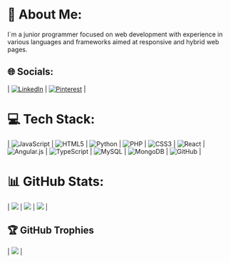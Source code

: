 # 💫 About Me:
I´m a junior programmer focused on web development with experience in various languages and frameworks aimed at responsive and hybrid web pages.

## 🌐 Socials:
| [![LinkedIn](https://img.shields.io/badge/LinkedIn-%230077B5.svg?logo=linkedin&logoColor=white)](https://linkedin.com/in/www.linkedin.com/in/juan-sebastian-martinez-lesmes-52948b234) | [![Pinterest](https://img.shields.io/badge/Pinterest-%23E60023.svg?logo=Pinterest&logoColor=white)](https://pinterest.com/https://pin.it/2iegsD6uF) |

# 💻 Tech Stack:
| ![JavaScript](https://img.shields.io/badge/javascript-%23323330.svg?style=for-the-badge&logo=javascript&logoColor=%23F7DF1E) | ![HTML5](https://img.shields.io/badge/html5-%23E34F26.svg?style=for-the-badge&logo=html5&logoColor=white) | ![Python](https://img.shields.io/badge/python-3670A0?style=for-the-badge&logo=python&logoColor=ffdd54) | ![PHP](https://img.shields.io/badge/php-%23777BB4.svg?style=for-the-badge&logo=php&logoColor=white) | ![CSS3](https://img.shields.io/badge/css3-%231572B6.svg?style=for-the-badge&logo=css3&logoColor=white) | ![React](https://img.shields.io/badge/react-%2320232a.svg?style=for-the-badge&logo=react&logoColor=%2361DAFB) | ![Angular.js](https://img.shields.io/badge/angular.js-%23E23237.svg?style=for-the-badge&logo=angularjs&logoColor=white) | ![TypeScript](https://img.shields.io/badge/typescript-%23007ACC.svg?style=for-the-badge&logo=typescript&logoColor=white) | ![MySQL](https://img.shields.io/badge/mysql-4479A1.svg?style=for-the-badge&logo=mysql&logoColor=white) | ![MongoDB](https://img.shields.io/badge/MongoDB-%234ea94b.svg?style=for-the-badge&logo=mongodb&logoColor=white) | ![GitHub](https://img.shields.io/badge/github-%23121011.svg?style=for-the-badge&logo=github&logoColor=white) |

# 📊 GitHub Stats:
| ![](https://github-readme-stats.vercel.app/api?username=SebastianMartinezLesmes&theme=dark&hide_border=false&include_all_commits=true&count_private=false) | ![](https://github-readme-streak-stats.herokuapp.com/?user=SebastianMartinezLesmes&theme=dark&hide_border=false) | ![](https://github-readme-stats.vercel.app/api/top-langs/?username=SebastianMartinezLesmes&theme=dark&hide_border=false&include_all_commits=true&count_private=false&layout=compact) |

## 🏆 GitHub Trophies
| ![](https://github-profile-trophy.vercel.app/?username=SebastianMartinezLesmes&theme=algolia&no-frame=true&no-bg=false&margin-w=4) |

